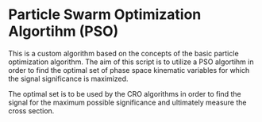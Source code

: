 

# Particle Swarm Optimization Algortihm (PSO)

This is a custom algorithm based on the concepts of the basic particle optimization 
algorithm. The aim of this script is to utilize a PSO algortihm in order to find the 
optimal set of phase space kinematic variables for which the signal significance is 
maximized. 

The optimal set is to be used by the CRO algorithms in order to find the signal for 
the maximum possible significance and ultimately measure the cross section.
